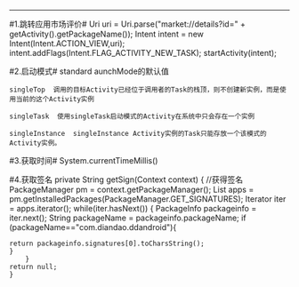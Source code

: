 
----------



#1.跳转应用市场评价#
    Uri uri = Uri.parse("market://details?id=" + getActivity().getPackageName());
    Intent intent = new Intent(Intent.ACTION_VIEW,uri);
    intent.addFlags(Intent.FLAG_ACTIVITY_NEW_TASK);
    startActivity(intent);


#2.启动模式#
	standard  aunchMode的默认值

	singleTop  调用的目标Activity已经位于调用者的Task的栈顶，则不创建新实例，而是使用当前的这个Activity实例

	singleTask  使用singleTask启动模式的Activity在系统中只会存在一个实例

	singleInstance  singleInstance Activity实例的Task只能存放一个该模式的Activity实例。

#3.获取时间#
	System.currentTimeMillis()

#4.获取签名
	private String getSign(Context context) {  //获得签名
	PackageManager pm = context.getPackageManager();
	List<PackageInfo> apps = pm.getInstalledPackages(PackageManager.GET_SIGNATURES);
	Iterator<PackageInfo> iter = apps.iterator();
	    while(iter.hasNext()) {
	        PackageInfo packageinfo = iter.next();
	String packageName = packageinfo.packageName;
	        if (packageName=="com.diandao.ddandroid"){
	
	return packageinfo.signatures[0].toCharsString();
	}
	    }
	return null;
	}

